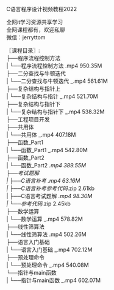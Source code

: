 C语言程序设计视频教程2022

全网it学习资源共享学习<br>全网课程都有，欢迎私聊<br>微信：jerryttom<br>

〖课程目录〗:<br> ├──程序流程控制方法<br> | └──程序流程控制方法 .mp4 950.35M<br> ├──二分查找与牛顿迭代<br> | └──二分查找与牛顿迭代 _.mp4 561.61M<br> ├──复杂结构与指针上<br> | └──复杂结构与指针 _.mp4 521.70M<br> ├──复杂结构与指针下<br> | └──复杂结构与指针下 _.mp4 538.32M<br> ├──工程项目开发<br> ├──共用体<br> | └──共用体 _.mp4 407.18M<br> ├──函数_Part1<br> | └──函数_Part1 _.mp4 542.80M<br> ├──函数_Part2<br> | └──函数_Part2 _.mp4 389.55M<br> ├──考试题解<br> | ├──C语言补考 .mp4 63.16M<br> | ├──C语言补考参考代码_.zip 2.61kb<br> | ├──C语言考试题解 _.mp4 98.30M<br> | └──参考代码_.zip 2.45kb<br> ├──数学运算<br> | └──数学运算 _.mp4 578.82M<br> ├──线性筛算法<br> | └──线性筛算法 .mp4 502.26M<br> ├──语言入门基础<br> | └──语言入门基础 _.mp4 702.12M<br> ├──预处理命令<br> | └──预处理命令 _.mp4 540.08M<br> └──指针与main函数<br> | └──指针与main函数 _.mp4 602.07M